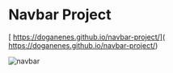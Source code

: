 # Navbar Project

[ https://doganenes.github.io/navbar-project/]( https://doganenes.github.io/navbar-project/)

![navbar](https://user-images.githubusercontent.com/86846812/176108183-d6bc0208-f554-44ba-be94-7492129ff66f.png)
